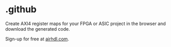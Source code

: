 # .github

Create AXI4 register maps for your FPGA or ASIC project in the browser and download the generated code.

Sign-up for free at [airhdl.com](https://airhdl.com).
